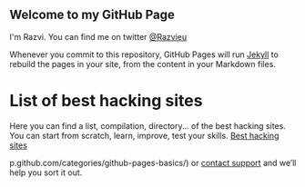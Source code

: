 ## Welcome to my GitHub Page

I'm Razvi. You can find me on twitter [@Razvieu](https://twitter.com/razvieu?lang=en)

Whenever you commit to this repository, GitHub Pages will run [Jekyll](https://jekyllrb.com/) to rebuild the pages in your site, from the content in your Markdown files.

# List of best hacking sites
Here you can find a list, compilation, directory... of the best hacking sites. You can start from scratch, learn, improve, test your skills. [Best hacking sites](razvioverflow.github.io/starthacking)

p.github.com/categories/github-pages-basics/) or [contact support](https://github.com/contact) and we’ll help you sort it out.
